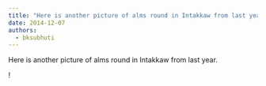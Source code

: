 ```yaml
---
title: "Here is another picture of alms round in Intakkaw from last year."
date: 2014-12-07
authors: 
  - bksubhuti
---
```


Here is another picture of alms round in Intakkaw from last year. ﻿

!


